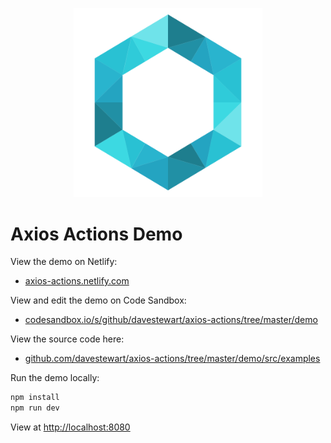 <p align="center"><img src="src/core/assets/logo-image.png" width="60%"></p>

# Axios Actions Demo

View the demo on Netlify:

- [axios-actions.netlify.com](https://axios-actions.netlify.com)

View and edit the demo on Code Sandbox:

- [codesandbox.io/s/github/davestewart/axios-actions/tree/master/demo](https://codesandbox.io/s/github/davestewart/axios-actions/tree/master/demo)

View the source code here:

- [github.com/davestewart/axios-actions/tree/master/demo/src/examples](https://github.com/davestewart/axios-actions/tree/master/demo/src/examples)

Run the demo locally:

```bash
npm install
npm run dev
```

View at [http://localhost:8080](http://localhost:8080)
